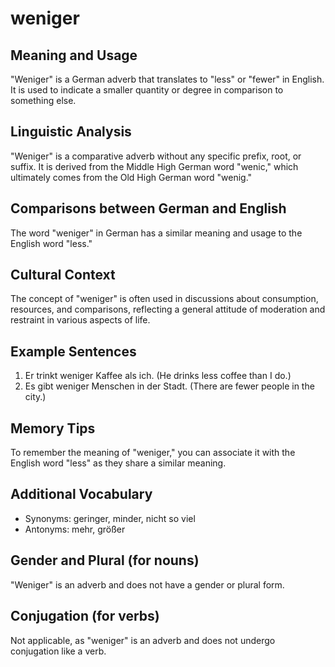 # weniger
## Meaning and Usage
"Weniger" is a German adverb that translates to "less" or "fewer" in English. It is used to indicate a smaller quantity or degree in comparison to something else.

## Linguistic Analysis
"Weniger" is a comparative adverb without any specific prefix, root, or suffix. It is derived from the Middle High German word "wenic," which ultimately comes from the Old High German word "wenig."

## Comparisons between German and English
The word "weniger" in German has a similar meaning and usage to the English word "less."

## Cultural Context
The concept of "weniger" is often used in discussions about consumption, resources, and comparisons, reflecting a general attitude of moderation and restraint in various aspects of life.

## Example Sentences
1. Er trinkt weniger Kaffee als ich. (He drinks less coffee than I do.)
2. Es gibt weniger Menschen in der Stadt. (There are fewer people in the city.)

## Memory Tips
To remember the meaning of "weniger," you can associate it with the English word "less" as they share a similar meaning.

## Additional Vocabulary
- Synonyms: geringer, minder, nicht so viel
- Antonyms: mehr, größer

## Gender and Plural (for nouns)
"Weniger" is an adverb and does not have a gender or plural form.

## Conjugation (for verbs)
Not applicable, as "weniger" is an adverb and does not undergo conjugation like a verb.